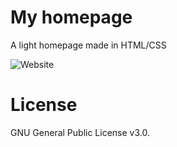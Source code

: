 # My homepage 
A light homepage made in HTML/CSS

![Website]()

# License
GNU General Public License v3.0.
